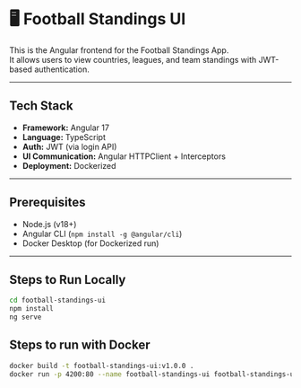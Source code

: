 # 🖥️ Football Standings UI

This is the Angular frontend for the Football Standings App.  
It allows users to view countries, leagues, and team standings with JWT-based authentication.

---

## Tech Stack

- **Framework:** Angular 17
- **Language:** TypeScript
- **Auth:** JWT (via login API)
- **UI Communication:** Angular HTTPClient + Interceptors
- **Deployment:** Dockerized

---

## Prerequisites

- Node.js (v18+)
- Angular CLI (`npm install -g @angular/cli`)
- Docker Desktop (for Dockerized run)

---

## Steps to Run Locally

```bash
cd football-standings-ui
npm install
ng serve

```
## Steps to run with Docker

```bash
docker build -t football-standings-ui:v1.0.0 .
docker run -p 4200:80 --name football-standings-ui football-standings-ui:v1.0.0

```
